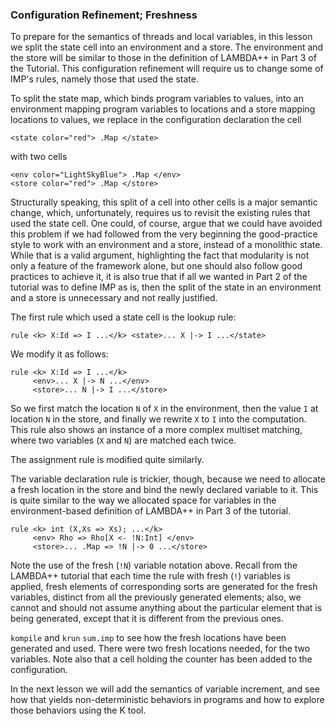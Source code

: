<!-- Copyright (c) 2010-2016 K Team. All Rights Reserved. -->

### Configuration Refinement; Freshness

To prepare for the semantics of threads and local variables, in this lesson we
split the state cell into an environment and a store.  The environment and
the store will be similar to those in the definition of LAMBDA++ in Part
3 of the Tutorial.  This configuration refinement will require us to change
some of IMP's rules, namely those that used the state.

To split the state map, which binds program variables to values, into an
environment mapping program variables to locations and a store mapping
locations to values, we replace in the configuration declaration the cell

    <state color="red"> .Map </state>

with two cells

    <env color="LightSkyBlue"> .Map </env>
    <store color="red"> .Map </store>

Structurally speaking, this split of a cell into other cells is a major
semantic change, which, unfortunately, requires us to revisit the existing
rules that used the state cell.  One could, of course, argue that we could
have avoided this problem if we had followed from the very beginning the
good-practice style to work with an environment and a store, instead of a
monolithic state.  While that is a valid argument, highlighting the fact that
modularity is not only a feature of the framework alone, but one should also
follow good practices to achieve it, it is also true that if all we wanted
in Part 2 of the tutorial was to define IMP as is, then the split of the state
in an environment and a store is unnecessary and not really justified.

The first rule which used a state cell is the lookup rule:

    rule <k> X:Id => I ...</k> <state>... X |-> I ...</state>

We modify it as follows:

    rule <k> X:Id => I ...</k>
         <env>... X |-> N ...</env>
         <store>... N |-> I ...</store>

So we first match the location `N` of `X` in the environment, then the value
`I` at location `N` in the store, and finally we rewrite `X` to `I` into the
computation.  This rule also shows an instance of a more complex
multiset matching, where two variables (`X` and `N`) are matched each twice.

The assignment rule is modified quite similarly.

The variable declaration rule is trickier, though, because we need to allocate
a fresh location in the store and bind the newly declared variable to it.
This is quite similar to the way we allocated space for variables in
the environment-based definition of LAMBDA++ in Part 3 of the tutorial.

    rule <k> int (X,Xs => Xs); ...</k>
         <env> Rho => Rho[X <- !N:Int] </env>
         <store>... .Map => !N |-> 0 ...</store>

Note the use of the fresh (`!N`) variable notation above.  Recall from
the LAMBDA++ tutorial that each time the rule with fresh (`!`) variables is
applied, fresh elements of corresponding sorts are generated for the fresh
variables, distinct from all the previously generated elements; also, we
cannot and should not assume anything about the particular element that is
being generated, except that it is different from the previous ones.

`kompile` and `krun` `sum.imp` to see how the fresh locations have been
generated and used.  There were two fresh locations needed, for the two
variables.  Note also that a cell holding the counter has been added to the
configuration.

In the next lesson we will add the semantics of variable increment, and see
how that yields non-deterministic behaviors in programs and how to explore
those behaviors using the K tool.
